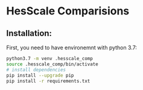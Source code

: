# HesScale Comparisions
## Installation:

First, you need to have environemnt with python 3.7:
``` sh
python3.7 -m venv .hesscale_comp
source .hesscale_comp/bin/activate
# install dependencies
pip install --upgrade pip
pip install -r requirements.txt 
```
